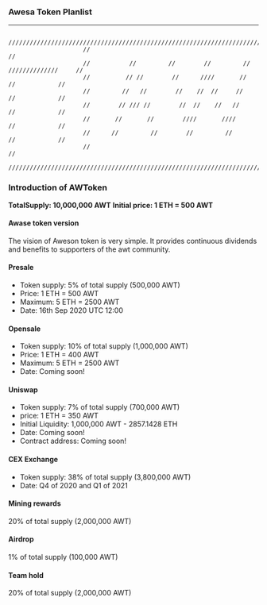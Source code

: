 ### Awesa Token Planlist

---

```
                     /////////////////////////////////////////////////////////////////////////
                     //                                                                     //
                     //           //         //        //         //     //////////////     // 
                     //          // //        //      ////       //           //            //
                     //         //   //        //    //  //     //            //            //
                     //        // /// //        //  //    //   //             //            //
                     //       //       //        ////       ////              //            //
                     //      //         //        //         //               //            //
                     //                                                                     //
                     /////////////////////////////////////////////////////////////////////////
```
### Introduction of AWToken

**TotalSupply: 10,000,000 AWT**
**Initial price: 1 ETH = 500 AWT**
#### Awase token version
The vision of Aweson token is very simple. It provides continuous dividends and benefits to supporters of the awt community.

#### Presale
  - Token supply: 5% of total supply (500,000 AWT)
  - Price: 1 ETH = 500 AWT
  - Maximum: 5 ETH = 2500 AWT
  - Date: 16th Sep 2020 UTC 12:00
 
#### Opensale
  - Token supply: 10% of total supply (1,000,000 AWT)
  - Price: 1 ETH = 400 AWT
  - Maximum: 5 ETH = 2500 AWT
  - Date: Coming soon!

#### Uniswap
  - Token supply: 7% of total supply (700,000 AWT)
  - price: 1 ETH = 350 AWT
  - Initial Liquidity: 1,000,000 AWT - 2857.1428 ETH
  - Date: Coming soon!
  - Contract address: Coming soon!
#### CEX Exchange
  - Token supply: 38% of total supply (3,800,000 AWT)
  - Date: Q4 of 2020 and Q1 of 2021
#### Mining rewards
  20% of total supply (2,000,000 AWT)
#### Airdrop
  1%  of total supply (100,000 AWT)
#### Team hold
  20% of total supply (2,000,000 AWT)
  


